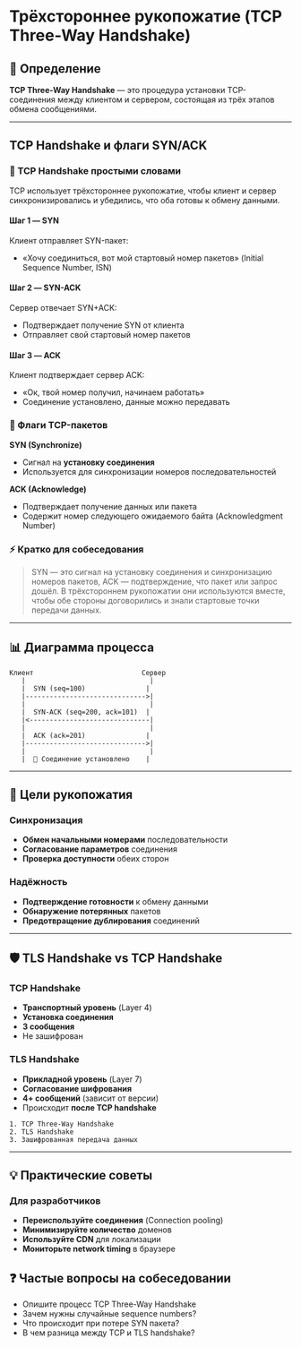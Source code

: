 # Трёхстороннее рукопожатие (TCP Three-Way Handshake)

## 🎯 Определение

**TCP Three-Way Handshake** — это процедура установки TCP-соединения между клиентом и сервером, состоящая из трёх этапов обмена сообщениями.

---

## TCP Handshake и флаги SYN/ACK

### 🤝 TCP Handshake простыми словами

TCP использует трёхстороннее рукопожатие, чтобы клиент и сервер синхронизировались и убедились, что оба готовы к обмену данными.

#### Шаг 1 — SYN

Клиент отправляет SYN-пакет:

* «Хочу соединиться, вот мой стартовый номер пакетов» (Initial Sequence Number, ISN)

#### Шаг 2 — SYN-ACK

Сервер отвечает SYN+ACK:

* Подтверждает получение SYN от клиента
* Отправляет свой стартовый номер пакетов

#### Шаг 3 — ACK

Клиент подтверждает сервер ACK:

* «Ок, твой номер получил, начинаем работать»
* Соединение установлено, данные можно передавать

### 🔹 Флаги TCP-пакетов

**SYN (Synchronize)**

* Сигнал на **установку соединения**
* Используется для синхронизации номеров последовательностей

**ACK (Acknowledge)**

* Подтверждает получение данных или пакета
* Содержит номер следующего ожидаемого байта (Acknowledgment Number)

### ⚡ Кратко для собеседования

> SYN — это сигнал на установку соединения и синхронизацию номеров пакетов, ACK — подтверждение, что пакет или запрос дошёл. В трёхстороннем рукопожатии они используются вместе, чтобы обе стороны договорились и знали стартовые точки передачи данных.

---

## 📊 Диаграмма процесса

```
Клиент                           Сервер
   |                               |
   |  SYN (seq=100)               |
   |------------------------------>|
   |                               |
   |  SYN-ACK (seq=200, ack=101)  |
   |<------------------------------|
   |                               |
   |  ACK (ack=201)               |
   |------------------------------>|
   |                               |
   |  🔗 Соединение установлено    |
```

---

## 🎯 Цели рукопожатия

### Синхронизация
- **Обмен начальными номерами** последовательности
- **Согласование параметров** соединения
- **Проверка доступности** обеих сторон

### Надёжность
- **Подтверждение готовности** к обмену данными
- **Обнаружение потерянных** пакетов
- **Предотвращение дублирования** соединений

---

## 🛡️ TLS Handshake vs TCP Handshake

### TCP Handshake
- **Транспортный уровень** (Layer 4)
- **Установка соединения**
- **3 сообщения**
- Не зашифрован

### TLS Handshake
- **Прикладной уровень** (Layer 7)
- **Согласование шифрования**
- **4+ сообщений** (зависит от версии)
- Происходит **после TCP handshake**

```
1. TCP Three-Way Handshake
2. TLS Handshake
3. Зашифрованная передача данных
```

---

## 💡 Практические советы

### Для разработчиков
- **Переиспользуйте соединения** (Connection pooling)
- **Минимизируйте количество** доменов
- **Используйте CDN** для локализации
- **Мониторьте network timing** в браузере

## ❓ Частые вопросы на собеседовании

- Опишите процесс TCP Three-Way Handshake
- Зачем нужны случайные sequence numbers?
- Что происходит при потере SYN пакета?
- В чем разница между TCP и TLS handshake?